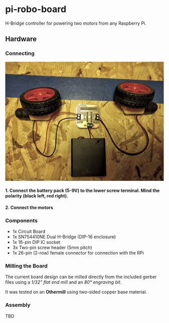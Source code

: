 # pi-robo-board

H-Bridge controller for powering two motors from any Raspberry Pi.


## Hardware

### Connecting

![](doc/connecting.jpg)

#### 1. Connect the battery pack (5-9V) to the lower screw terminal. Mind the polarity (black left, red right).

#### 2. Connect the motors


### Components

- 1x Circuit Board
- 1x SN754410NE Dual H-Bridge (DIP-16 enclosure)
- 1x 16-pin DIP IC socket
- 3x Two-pin screw header (5mm pitch)
- 1x 26-pin (2-row) female connector for connection with the RPi


### Milling the Board

The current board design can be milled directly from the included gerber files using a *1/32" flat end mill* and an *80° engraving bit*.

It was tested on an **Othermill** using two-sided copper base material.


### Assembly

TBD
